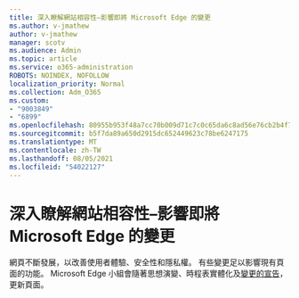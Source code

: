 ```yaml
---
title: 深入瞭解網站相容性–影響即將 Microsoft Edge 的變更
ms.author: v-jmathew
author: v-jmathew
manager: scotv
ms.audience: Admin
ms.topic: article
ms.service: o365-administration
ROBOTS: NOINDEX, NOFOLLOW
localization_priority: Normal
ms.collection: Adm_O365
ms.custom:
- "9003849"
- "6899"
ms.openlocfilehash: 80955b953f48a7cc70b009d71c7c0c65da6c8ad56e76cb2b4f76edd2486dc076
ms.sourcegitcommit: b5f7da89a650d2915dc652449623c78be6247175
ms.translationtype: MT
ms.contentlocale: zh-TW
ms.lasthandoff: 08/05/2021
ms.locfileid: "54022127"
---
```

# <a name="learn-about-site-compatibilityaffecting-changes-coming-to-microsoft-edge"></a>深入瞭解網站相容性–影響即將 Microsoft Edge 的變更

網頁不斷發展，以改善使用者體驗、安全性和隱私權。 有些變更足以影響現有頁面的功能。 Microsoft Edge 小組會隨著思想演變、時程表實體化及[變更的宣告](https://go.microsoft.com/fwlink/?linkid=2135534)，更新頁面。
